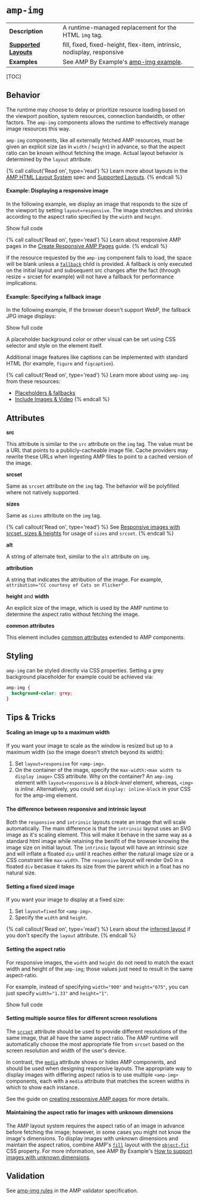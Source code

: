 <!---
Copyright 2015 The AMP HTML Authors. All Rights Reserved.

Licensed under the Apache License, Version 2.0 (the "License");
you may not use this file except in compliance with the License.
You may obtain a copy of the License at

      http://www.apache.org/licenses/LICENSE-2.0

Unless required by applicable law or agreed to in writing, software
distributed under the License is distributed on an "AS-IS" BASIS,
WITHOUT WARRANTIES OR CONDITIONS OF ANY KIND, either express or implied.
See the License for the specific language governing permissions and
limitations under the License.
-->

# <a name="amp-img"></a> `amp-img`

<table>
   <tr>
    <td class="col-fourty"><strong>Description</strong></td>
    <td>A runtime-managed replacement for the HTML <code>img</code> tag.</td>
  </tr>
  <tr>
    <td class="col-fourty"><strong><a href="https://www.ampproject.org/docs/guides/responsive/control_layout.html">Supported Layouts</a></strong></td>
    <td>fill, fixed, fixed-height, flex-item, intrinsic, nodisplay, responsive</td>
  </tr>
  <tr>
    <td class="col-fourty"><strong>Examples</strong></td>
    <td>See AMP By Example's <a href="https://ampbyexample.com/components/amp-img/">amp-img example</a>.</td>
  </tr>
</table>

[TOC]

## Behavior

The runtime may choose to delay or prioritize resource loading based on the viewport position, system resources, connection bandwidth, or other factors. The `amp-img` components allows the runtime to effectively manage image resources this way.

`amp-img` components, like all externally fetched AMP resources, must be given an
explicit size (as in `width` / `height`) in advance, so that the aspect ratio can be known without fetching the image. Actual layout behavior is determined by the `layout` attribute.

{% call callout('Read on', type='read') %}
Learn more about layouts in the [AMP HTML Layout System](https://github.com/ampproject/amphtml/blob/master/spec/amp-html-layout.md) spec and [Supported Layouts](https://www.ampproject.org/docs/guides/responsive/control_layout.html#the-layout-attribute).
{% endcall %}

#### Example: Displaying a responsive image
In the following example, we display an image that responds to the size of the viewport by setting `layout=responsive`.  The image stretches and shrinks according to the aspect ratio specified by the `width` and `height`.

<div>
<amp-iframe height="193"
            layout="fixed-height"
            sandbox="allow-scripts allow-forms allow-same-origin"
            resizable
            src="https://ampproject-b5f4c.firebaseapp.com/examples/ampimg.basic.embed.html">
  <div overflow tabindex="0" role="button" aria-label="Show more">Show full code</div>
  <div placeholder></div> 
</amp-iframe>
</div>

{% call callout('Read on', type='read') %}
Learn about responsive AMP pages in the [Create Responsive AMP Pages](https://www.ampproject.org/docs/guides/responsive/responsive_design.html) guide.
{% endcall %}

If the resource requested by the `amp-img` component fails to load, the space will be blank unless a [`fallback`](https://github.com/ampproject/amphtml/blob/master/spec/amp-html-layout.md#fallback) child is provided. A fallback is only executed on the initial layout and subsequent src changes after the fact (through resize + srcset for example) will not have a fallback for performance implications.

#### Example: Specifying a fallback image
In the following example, if the browser doesn't support WebP, the fallback JPG image displays:

<div>
<amp-iframe height="271"
            layout="fixed-height"
            sandbox="allow-scripts allow-forms allow-same-origin"
            resizable
            src="https://ampproject-b5f4c.firebaseapp.com/examples/ampimg.fallback.embed.html">
  <div overflow tabindex="0" role="button" aria-label="Show more">Show full code</div>
  <div placeholder></div> 
</amp-iframe>
</div>

A placeholder background color or other visual can be set using CSS selector and style on the element itself.

Additional image features like captions can be implemented with standard HTML (for example, `figure` and `figcaption`).

{% call callout('Read on', type='read') %}
Learn more about using `amp-img` from these resources:

- [Placeholders & fallbacks](https://www.ampproject.org/docs/design/responsive/placeholders)
- [Include Images & Video](https://www.ampproject.org/docs/media/amp_replacements)
{% endcall %}

## Attributes

**src**

This attribute is similar to the `src` attribute on the `img` tag. The value must be a URL that points to a publicly-cacheable image file. Cache providers may rewrite these URLs when ingesting AMP files to point to a cached version of the image.

**srcset**

Same as `srcset` attribute on the `img` tag. The behavior will be polyfilled where not natively supported.

**sizes**

Same as `sizes` attribute on the `img` tag. 

{% call callout('Read on', type='read') %}
See [Responsive images with srcset, sizes & heights](https://www.ampproject.org/docs/design/responsive/art_direction) for usage of `sizes` and `srcset`.
{% endcall %}

**alt**

A string of alternate text, similar to the `alt` attribute on `img`.

**attribution**

A string that indicates the attribution of the image. For example, `attribution="CC courtesy of Cats on Flicker"`

**height** and **width**

An explicit size of the image, which is used by the AMP runtime to determine the aspect ratio without fetching the image.

**common attributes**

This element includes [common attributes](https://www.ampproject.org/docs/reference/common_attributes) extended to AMP components.


## Styling

`amp-img` can be styled directly via CSS properties. Setting a grey background
placeholder for example could be achieved via:

```css
amp-img {
  background-color: grey;
}
```

## Tips & Tricks

#### Scaling an image up to a maximum width

If you want your image to scale as the window is resized but up to a maximum width (so the image doesn't stretch beyond its width):

1. Set `layout=responsive` for `<amp-img>`.
2. On the container of the image, specify the `max-width:<max width to display image>` CSS attribute.  Why on the container?  An `amp-img` element with `layout=responsive` is a *block-level* element, whereas, `<img>` is *inline*. Alternatively, you could set `display: inline-block` in your CSS for the amp-img element.

#### The difference between responsive and intrinsic layout

Both the `responsive` and `intrinsic` layouts create an image that will scale automatically.  The main difference is that the `intrinsic` layout uses an SVG image as it's scaling element.  This will make it behave in the same way as a standard html image while retaining the benifit of the browser knowing the image size on initial layout. The `intrinsic` layout will have an intrinsic size and will inflate a floated `div` until it reaches either the natural image size or a CSS constraint like `max-width`. The `responsive` layout will render 0x0 in a floated `div` becasue it takes its size from the parent which in a float has no natural size.

#### Setting a fixed sized image

If you want your image to display at a fixed size:

1. Set `layout=fixed` for `<amp-img>`.
2. Specify the `width` and `height`.

{% call callout('Read on', type='read') %}
Learn about the [inferred layout](https://www.ampproject.org/docs/design/responsive/control_layout#what-if-the-layout-attribute-isn%E2%80%99t-specified?) if you don't specify the `layout` attribute.
{% endcall %}


#### Setting the aspect ratio

For responsive images, the `width` and `height` do not need to match the exact width and height of the `amp-img`; those values just need to result in the same aspect-ratio.

For example, instead of specifying `width="900"` and `height="675"`, you can just specify `width="1.33"` and `height="1"`.

<div>
<amp-iframe height="193"
            layout="fixed-height"
            sandbox="allow-scripts allow-forms allow-same-origin"
            resizable
            src="https://ampproject-b5f4c.firebaseapp.com/examples/ampimg.aspectratio.embed.html">
  <div overflow tabindex="0" role="button" aria-label="Show more">Show full code</div>
  <div placeholder></div> 
</amp-iframe>
</div>

#### Setting multiple source files for different screen resolutions

The [`srcset`](#attributes) attribute should be used to provide different resolutions of the same image, that all have the same aspect ratio. The AMP runtime will automatically choose the most appropriate file from `srcset` based on the screen resolution and width of the user's device.

In contrast, the [`media`](https://www.ampproject.org/docs/reference/common_attributes#media) attribute shows or hides AMP components, and should be used when designing responsive layouts. The appropriate way to display images with differing aspect ratios is to use multiple `<amp-img>` components, each with a `media` attribute that matches the screen widths in which to show each instance.

See the guide on [creating responsive AMP pages](https://www.ampproject.org/docs/design/responsive/responsive_design#displaying-responsive-images) for more details.

#### Maintaining the aspect ratio for images with unknown dimensions

The AMP layout system requires the aspect ratio of an image in advance before fetching the image; however, in some cases you might not know the image's dimensions. To display images with unknown dimensions and maintain the aspect ratios, combine AMP's [`fill`](https://www.ampproject.org/docs/design/responsive/control_layout#the-layout-attribute) layout with the [`object-fit`](https://css-tricks.com/almanac/properties/o/object-fit/) CSS property. For more information, see AMP By Example's [How to support images with unknown dimensions](https://ampbyexample.com/advanced/how_to_support_images_with_unknown_dimensions).

## Validation

See [amp-img rules](https://github.com/ampproject/amphtml/blob/master/validator/validator-main.protoascii) in the AMP validator specification.
